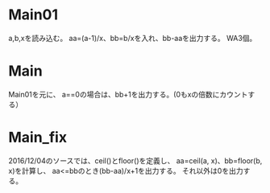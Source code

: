 # Main01
a,b,xを読み込む。
aa=(a-1)/x、bb=b/xを入れ、bb-aaを出力する。
WA3個。

# Main
Main01を元に、
a==0の場合は、bb+1を出力する。(0もxの倍数にカウントする）

# Main\_fix
2016/12/04のソースでは、ceil()とfloor()を定義し、
aa=ceil(a, x)、bb=floor(b, x)を計算し、
aa<=bbのとき(bb-aa)/x+1を出力する。
それ以外は0を出力する。


